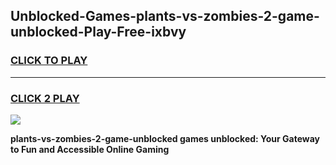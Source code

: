 
## Unblocked-Games-plants-vs-zombies-2-game-unblocked-Play-Free-ixbvy
<h3>
<a href="https://premium76.site?title=plants-vs-zombies-2-game-unblocked&ref=21A">CLICK TO PLAY</a></h3>
<hr>

<h3>
<a href="https://premium76.site?title=plants-vs-zombies-2-game-unblocked&ref=21A">CLICK 2 PLAY</a>
  
</h3>

<a href="https://premium76.site?title=plants-vs-zombies-2-game-unblocked&ref=21A"><img src="https://clearcache.store/games.png"></a>


**plants-vs-zombies-2-game-unblocked games unblocked: Your Gateway to Fun and Accessible Online Gaming**
